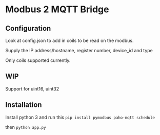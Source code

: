 # Modbus 2 MQTT Bridge

## Configuration
Look at config.json to add in coils to be read on the modbus.

Supply the IP address/hostname, register number, device_id and type

Only coils supported currently.

## WIP
Support for uint16, uint32

## Installation
Install python 3 and run this
`pip install pymodbus paho-mqtt schedule`

then `python app.py`